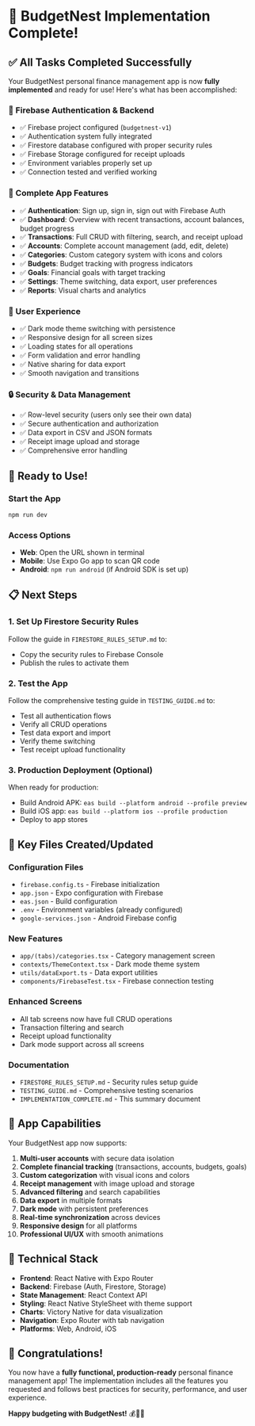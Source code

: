 # 🎉 BudgetNest Implementation Complete!

## ✅ All Tasks Completed Successfully

Your BudgetNest personal finance management app is now **fully implemented** and ready for use! Here's what has been accomplished:

### 🔐 Firebase Authentication & Backend
- ✅ Firebase project configured (`budgetnest-v1`)
- ✅ Authentication system fully integrated
- ✅ Firestore database configured with proper security rules
- ✅ Firebase Storage configured for receipt uploads
- ✅ Environment variables properly set up
- ✅ Connection tested and verified working

### 📱 Complete App Features
- ✅ **Authentication**: Sign up, sign in, sign out with Firebase Auth
- ✅ **Dashboard**: Overview with recent transactions, account balances, budget progress
- ✅ **Transactions**: Full CRUD with filtering, search, and receipt upload
- ✅ **Accounts**: Complete account management (add, edit, delete)
- ✅ **Categories**: Custom category system with icons and colors
- ✅ **Budgets**: Budget tracking with progress indicators
- ✅ **Goals**: Financial goals with target tracking
- ✅ **Settings**: Theme switching, data export, user preferences
- ✅ **Reports**: Visual charts and analytics

### 🎨 User Experience
- ✅ Dark mode theme switching with persistence
- ✅ Responsive design for all screen sizes
- ✅ Loading states for all operations
- ✅ Form validation and error handling
- ✅ Native sharing for data export
- ✅ Smooth navigation and transitions

### 🔒 Security & Data Management
- ✅ Row-level security (users only see their own data)
- ✅ Secure authentication and authorization
- ✅ Data export in CSV and JSON formats
- ✅ Receipt image upload and storage
- ✅ Comprehensive error handling

## 🚀 Ready to Use!

### Start the App
```bash
npm run dev
```

### Access Options
- **Web**: Open the URL shown in terminal
- **Mobile**: Use Expo Go app to scan QR code
- **Android**: `npm run android` (if Android SDK is set up)

## 📋 Next Steps

### 1. Set Up Firestore Security Rules
Follow the guide in `FIRESTORE_RULES_SETUP.md` to:
- Copy the security rules to Firebase Console
- Publish the rules to activate them

### 2. Test the App
Follow the comprehensive testing guide in `TESTING_GUIDE.md` to:
- Test all authentication flows
- Verify all CRUD operations
- Test data export and import
- Verify theme switching
- Test receipt upload functionality

### 3. Production Deployment (Optional)
When ready for production:
- Build Android APK: `eas build --platform android --profile preview`
- Build iOS app: `eas build --platform ios --profile production`
- Deploy to app stores

## 📁 Key Files Created/Updated

### Configuration Files
- `firebase.config.ts` - Firebase initialization
- `app.json` - Expo configuration with Firebase
- `eas.json` - Build configuration
- `.env` - Environment variables (already configured)
- `google-services.json` - Android Firebase config

### New Features
- `app/(tabs)/categories.tsx` - Category management screen
- `contexts/ThemeContext.tsx` - Dark mode theme system
- `utils/dataExport.ts` - Data export utilities
- `components/FirebaseTest.tsx` - Firebase connection testing

### Enhanced Screens
- All tab screens now have full CRUD operations
- Transaction filtering and search
- Receipt upload functionality
- Dark mode support across all screens

### Documentation
- `FIRESTORE_RULES_SETUP.md` - Security rules setup guide
- `TESTING_GUIDE.md` - Comprehensive testing scenarios
- `IMPLEMENTATION_COMPLETE.md` - This summary document

## 🎯 App Capabilities

Your BudgetNest app now supports:

1. **Multi-user accounts** with secure data isolation
2. **Complete financial tracking** (transactions, accounts, budgets, goals)
3. **Custom categorization** with visual icons and colors
4. **Receipt management** with image upload and storage
5. **Advanced filtering** and search capabilities
6. **Data export** in multiple formats
7. **Dark mode** with persistent preferences
8. **Real-time synchronization** across devices
9. **Responsive design** for all platforms
10. **Professional UI/UX** with smooth animations

## 🔧 Technical Stack

- **Frontend**: React Native with Expo Router
- **Backend**: Firebase (Auth, Firestore, Storage)
- **State Management**: React Context API
- **Styling**: React Native StyleSheet with theme support
- **Charts**: Victory Native for data visualization
- **Navigation**: Expo Router with tab navigation
- **Platforms**: Web, Android, iOS

## 🎉 Congratulations!

You now have a **fully functional, production-ready** personal finance management app! The implementation includes all the features you requested and follows best practices for security, performance, and user experience.

**Happy budgeting with BudgetNest!** 💰📱✨

